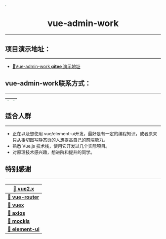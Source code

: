 <img src="http://qingqingxuan.gitee.io/vue-admin-work/work-logo.png" align="center" style="zoom:20%;" />

<h1 align = "center">vue-admin-work</h1>



------

## 项目演示地址：

----

+ [🎉Vue-admin-work  **gitee** 演示地址](http://qingqingxuan.gitee.io/vue-admin-work )

## vue-admin-work联系方式：

------



| <img src="http://qingqingxuan.gitee.io/vue-admin-work/177DEDA37F71DA25271FFB9446E44251.png" style="zoom:20%;" /> | <img src="http://qingqingxuan.gitee.io/vue-admin-work/BBC6F65A84F7D8EE82D4DF5FA098E9E2.png" style="zoom:20%;" /> |
| :----------------------------------------------------------: | :----------------------------------------------------------: |

## 适合人群

----

+ 正在以及想使用 vue/element-ui开发，最好是有一定的编程知识，或者原来只从事切图写静态页的人想提高自己的前端能力。
+ 熟悉 Vue.js 技术栈，使用它开发过几个实际项目。
+ 对原理技术感兴趣，想进阶和提升的同学。

## 特别感谢

---

| [**🚀    vue2.x**](https://cn.vuejs.org/)         |
| ------------------------------------------------ |
| **[🚀    vue-router](https://router.vuejs.org/)** |
| **[🚀    vuex](https://vuex.vuejs.org/)**         |
| **[🚀    axios](http://www.axios-js.com/)**       |
| **[🚀    mockjs](http://mockjs.com/)**            |
| **[🚀   element-ui](https://element.eleme.cn/)**  |

